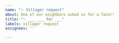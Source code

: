 ```yaml
---
name: "✨ Villager request"
about: One of our neighbors asked us for a favor!
title: "✨ ___ ___ for ___"
labels: villager request
assignees: ''

---
```

